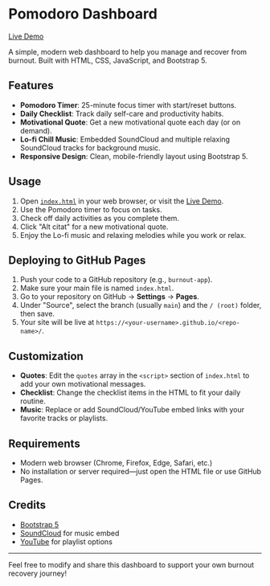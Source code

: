 # Pomodoro Dashboard

[Live Demo](https://adavidoaiei.github.io/pomodoro-application/)

A simple, modern web dashboard to help you manage and recover from burnout. Built with HTML, CSS, JavaScript, and Bootstrap 5.

## Features

- **Pomodoro Timer**: 25-minute focus timer with start/reset buttons.
- **Daily Checklist**: Track daily self-care and productivity habits.
- **Motivational Quote**: Get a new motivational quote each day (or on demand).
- **Lo-fi Chill Music**: Embedded SoundCloud and multiple relaxing SoundCloud tracks for background music.
- **Responsive Design**: Clean, mobile-friendly layout using Bootstrap 5.

## Usage

1. Open [`index.html`](index.html) in your web browser, or visit the [Live Demo](https://adavidoaiei.github.io/pomodoro-application/).
2. Use the Pomodoro timer to focus on tasks.
3. Check off daily activities as you complete them.
4. Click "Alt citat" for a new motivational quote.
5. Enjoy the Lo-fi music and relaxing melodies while you work or relax.

## Deploying to GitHub Pages

1. Push your code to a GitHub repository (e.g., `burnout-app`).
2. Make sure your main file is named `index.html`.
3. Go to your repository on GitHub → **Settings** → **Pages**.
4. Under "Source", select the branch (usually `main`) and the `/ (root)` folder, then save.
5. Your site will be live at `https://<your-username>.github.io/<repo-name>/`.

## Customization

- **Quotes**: Edit the `quotes` array in the `<script>` section of `index.html` to add your own motivational messages.
- **Checklist**: Change the checklist items in the HTML to fit your daily routine.
- **Music**: Replace or add SoundCloud/YouTube embed links with your favorite tracks or playlists.

## Requirements

- Modern web browser (Chrome, Firefox, Edge, Safari, etc.)
- No installation or server required—just open the HTML file or use GitHub Pages.

## Credits

- [Bootstrap 5](https://getbootstrap.com/)
- [SoundCloud](https://soundcloud.com/) for music embed
- [YouTube](https://youtube.com/) for playlist options

---

Feel free to modify and share this dashboard to support your own burnout recovery journey!
